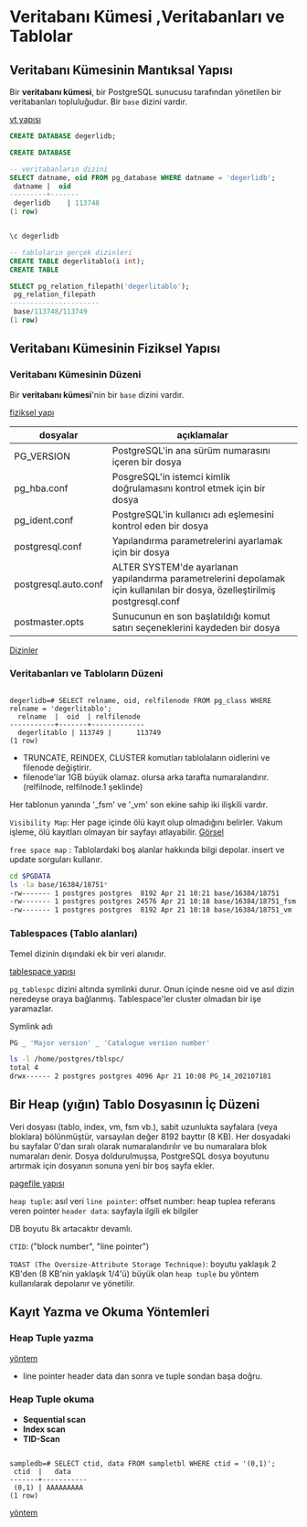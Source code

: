 # Veritabanı Kümesi ,Veritabanları ve Tablolar

## Veritabanı Kümesinin Mantıksal Yapısı


Bir **veritabanı kümesi**, bir PostgreSQL sunucusu tarafından yönetilen bir veritabanları topluluğudur. Bir `base` dizini vardır. 

[vt yapısı](https://www.interdb.jp/pg/pgsql01/01.html)


```sql
CREATE DATABASE degerlidb;

CREATE DATABASE

-- veritabanların dizini
SELECT datname, oid FROM pg_database WHERE datname = 'degerlidb';
 datname |  oid  
---------+-------
 degerlidb    | 113748
(1 row)


\c degerlidb

-- tabloların gerçek dizinleri  
CREATE TABLE degerlitablo(i int);
CREATE TABLE

SELECT pg_relation_filepath('degerlitablo');
 pg_relation_filepath 
----------------------
 base/113748/113749
(1 row)

```


## Veritabanı Kümesinin Fiziksel Yapısı

### Veritabanı Kümesinin Düzeni

Bir **veritabanı kümesi**'nin bir `base` dizini vardır. 

[fiziksel yapı](https://www.interdb.jp/pg/pgsql01/02.html)

|dosyalar|açıklamalar|
|--- |--- |
|PG_VERSION|PostgreSQL'in ana sürüm numarasını içeren bir dosya|
|pg_hba.conf|PosgreSQL'in istemci kimlik doğrulamasını kontrol etmek için bir dosya|
|pg_ident.conf|PostgreSQL'in kullanıcı adı eşlemesini kontrol eden bir dosya|
|postgresql.conf|Yapılandırma parametrelerini ayarlamak için bir dosya|
|postgresql.auto.conf|ALTER SYSTEM'de ayarlanan yapılandırma parametrelerini depolamak için kullanılan bir dosya, özelleştirilmiş postgresql.conf|
|postmaster.opts|Sunucunun en son başlatıldığı komut satırı seçeneklerini kaydeden bir dosya|

[Dizinler](http://www.interdb.jp/pg/pgsql01.html)

### Veritabanları ve Tabloların Düzeni

```psql

degerlidb=# SELECT relname, oid, relfilenode FROM pg_class WHERE relname = 'degerlitablo';
  relname  |  oid  | relfilenode
-----------+-------+-------------
  degerlitablo | 113749 |      113749
(1 row)

```

* TRUNCATE, REINDEX, CLUSTER komutları tablolaların oidlerini ve filenode değiştirir.
* filenode'lar 1GB büyük olamaz. olursa arka tarafta numaralandırır. (relfilnode, relfilnode.1 şeklinde)


Her tablonun yanında '_fsm' ve '_vm' son ekine sahip iki ilişkili vardır.

`Visibility Map`: Her page içinde ölü kayıt olup olmadığını belirler. Vakum işleme, ölü kayıtları olmayan bir sayfayı atlayabilir. [Görsel](https://www.interdb.jp/pg/img/fig-6-02.png)

`free space map` : Tablolardaki boş alanlar hakkında bilgi depolar. insert ve update sorguları kullanır.

```sh
cd $PGDATA
ls -la base/16384/18751*
-rw------- 1 postgres postgres  8192 Apr 21 10:21 base/16384/18751
-rw------- 1 postgres postgres 24576 Apr 21 10:18 base/16384/18751_fsm
-rw------- 1 postgres postgres  8192 Apr 21 10:18 base/16384/18751_vm
```

### Tablespaces (Tablo alanları)

Temel dizinin dışındaki ek bir veri alanıdır.

[tablespace yapısı](http://www.interdb.jp/pg/img/fig-1-03.png)

`pg_tablespc` dizini altında symlinki durur. Onun içinde nesne oid ve asıl dizin neredeyse oraya bağlanmış. Tablespace'ler cluster olmadan bir işe yaramazlar. 

Symlink adı 
```sh
PG _ 'Major version' _ 'Catalogue version number'
```

```sh
ls -l /home/postgres/tblspc/
total 4
drwx------ 2 postgres postgres 4096 Apr 21 10:08 PG_14_202107181
```

## Bir Heap (yığın) Tablo Dosyasının İç Düzeni

Veri dosyası (tablo, index, vm, fsm vb.), sabit uzunlukta sayfalara (veya bloklara) bölünmüştür, varsayılan değer 8192 bayttır (8 KB). Her dosyadaki bu sayfalar 0'dan sıralı olarak numaralandırılır ve bu numaralara blok numaraları denir. Dosya doldurulmuşsa, PostgreSQL dosya boyutunu artırmak için dosyanın sonuna yeni bir boş sayfa ekler.

[pagefile yapısı](http://www.interdb.jp/pg/img/fig-1-04.png)

`heap tuple`: asıl veri
`line pointer`: offset number: heap tuplea referans veren pointer
`header data`: sayfayla ilgili ek bilgiler

DB boyutu 8k artacaktır devamlı. 

`CTID`: ("block number", "line pointer")

`TOAST (The Oversize-Attribute Storage Technique)`: boyutu yaklaşık 2 KB'den (8 KB'nin yaklaşık 1/4'ü) büyük olan `heap tuple` bu yöntem kullanılarak depolanır ve yönetilir.

## Kayıt Yazma ve Okuma Yöntemleri

### Heap Tuple yazma
[yöntem](http://www.interdb.jp/pg/img/fig-1-05.png)

* line pointer header data dan sonra ve tuple sondan başa doğru. 

### Heap Tuple okuma

* **Sequential scan**
* **Index scan**
* **TID-Scan**

```psql

sampledb=# SELECT ctid, data FROM sampletbl WHERE ctid = '(0,1)';
 ctid  |   data    
-------+-----------
 (0,1) | AAAAAAAAA
(1 row)

```



[yöntem](http://www.interdb.jp/pg/img/fig-1-06.png)


